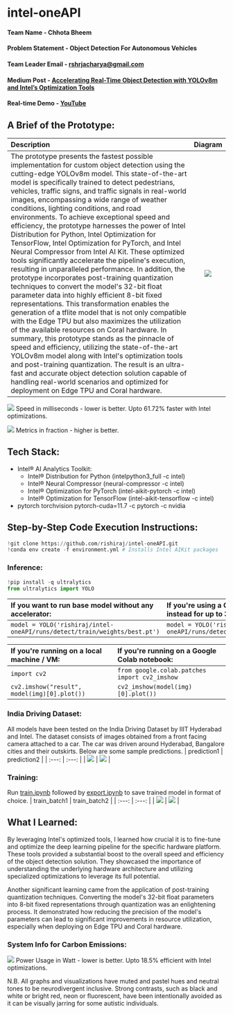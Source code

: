 # intel-oneAPI

#### Team Name - Chhota Bheem
#### Problem Statement - Object Detection For Autonomous Vehicles
#### Team Leader Email - rshrjacharya@gmail.com
#### Medium Post - [Accelerating Real-Time Object Detection with YOLOv8m and Intel’s Optimization Tools](https://keras.medium.com/accelerating-real-time-object-detection-with-yolov8m-and-intels-optimization-tools-eb2263d94183)
#### Real-time Demo - [YouTube](https://youtu.be/UVJY7L8zyzs)

## A Brief of the Prototype:
| Description | Diagram |
| :--- | :---: |
| The prototype presents the fastest possible implementation for custom object detection using the cutting-edge YOLOv8m model. This state-of-the-art model is specifically trained to detect pedestrians, vehicles, traffic signs, and traffic signals in real-world images, encompassing a wide range of weather conditions, lighting conditions, and road environments. To achieve exceptional speed and efficiency, the prototype harnesses the power of Intel Distribution for Python, Intel Optimization for TensorFlow, Intel Optimization for PyTorch, and Intel Neural Compressor from Intel AI Kit. These optimized tools significantly accelerate the pipeline's execution, resulting in unparalleled performance. In addition, the prototype incorporates post-training quantization techniques to convert the model's 32-bit float parameter data into highly efficient 8-bit fixed representations. This transformation enables the generation of a tflite model that is not only compatible with the Edge TPU but also maximizes the utilization of the available resources on Coral hardware. In summary, this prototype stands as the pinnacle of speed and efficiency, utilizing the state-of-the-art YOLOv8m model along with Intel's optimization tools and post-training quantization. The result is an ultra-fast and accurate object detection solution capable of handling real-world scenarios and optimized for deployment on Edge TPU and Coral hardware. | ![](https://raw.githubusercontent.com/rishiraj/intel-oneAPI/main/runs/detect/train/weights/best_saved_model/best_full_integer_quant_edgetpu.svg) |

![](https://raw.githubusercontent.com/rishiraj/intel-oneAPI/main/wandb/model.png)
Speed in milliseconds - lower is better. Upto 61.72% faster with Intel optimizations.

![](https://raw.githubusercontent.com/rishiraj/intel-oneAPI/main/wandb/metrics.png)
Metrics in fraction - higher is better.


## Tech Stack:
* Intel® AI Analytics Toolkit:
  * Intel® Distribution for Python (intelpython3_full -c intel)
  * Intel® Neural Compressor (neural-compressor -c intel)
  * Intel® Optimization for PyTorch (intel-aikit-pytorch -c intel)
  * Intel® Optimization for TensorFlow (intel-aikit-tensorflow -c intel)
* pytorch torchvision pytorch-cuda=11.7 -c pytorch -c nvidia

## Step-by-Step Code Execution Instructions:
```python
!git clone https://github.com/rishiraj/intel-oneAPI.git
!conda env create -f environment.yml # Installs Intel AIKit packages
```

### Inference:
```python
!pip install -q ultralytics
from ultralytics import YOLO
```
| If you want to run base model without any accelerator: | If you're using a CPU, use the following instead for up to 3x CPU speedup: | If you're using a GPU, use the following instead for up to 5x GPU speedup: | If you're using an Edge TPU, use the following instead for up to 10x TPU speedup: |
| :--- | :--- | :--- | :--- |
| `model = YOLO('rishiraj/intel-oneAPI/runs/detect/train/weights/best.pt')` | `model = YOLO('rishiraj/intel-oneAPI/runs/detect/train/weights/best.onnx')` | `model = YOLO('rishiraj/intel-oneAPI/runs/detect/train/weights/best.engine')` | `model = YOLO('rishiraj/intel-oneAPI/runs/detect/train/weights/best_saved_model/best_full_integer_quant_edgetpu.tflite')` |

| If you're running on a local machine / VM: | If you're running on a Google Colab notebook: |
| :--- | :--- |
| `import cv2` | `from google.colab.patches import cv2_imshow` |
| `cv2.imshow("result", model(img)[0].plot())` | `cv2_imshow(model(img)[0].plot())` |

### India Driving Dataset:
All models have been tested on the India Driving Dataset by IIIT Hyderabad and Intel. The dataset consists of images obtained from a front facing camera attached to a car. The car was driven around Hyderabad, Bangalore cities and their outskirts. Below are some sample predictions.
| prediction1 | prediction2 |
| :---: | :---: |
| ![](https://raw.githubusercontent.com/rishiraj/intel-oneAPI/main/runs/detect/predict/548645_image.jpg) | ![](https://raw.githubusercontent.com/rishiraj/intel-oneAPI/main/runs/detect/predict/326186_image.jpg) |

### Training:
Run [train.ipynb](./train.ipynb) followed by [export.ipynb](./export.ipynb) to save trained model in format of choice.
| train_batch1 | train_batch2 |
| :---: | :---: |
| ![](https://raw.githubusercontent.com/rishiraj/intel-oneAPI/main/wandb/train_batch1.jpg) | ![](https://raw.githubusercontent.com/rishiraj/intel-oneAPI/main/wandb/train_batch2.jpg) |

## What I Learned:
By leveraging Intel's optimized tools, I learned how crucial it is to fine-tune and optimize the deep learning pipeline for the specific hardware platform. These tools provided a substantial boost to the overall speed and efficiency of the object detection solution. They showcased the importance of understanding the underlying hardware architecture and utilizing specialized optimizations to leverage its full potential.

Another significant learning came from the application of post-training quantization techniques. Converting the model's 32-bit float parameters into 8-bit fixed representations through quantization was an enlightening process. It demonstrated how reducing the precision of the model's parameters can lead to significant improvements in resource utilization, especially when deploying on Edge TPU and Coral hardware.

### System Info for Carbon Emissions:
![](https://raw.githubusercontent.com/rishiraj/intel-oneAPI/main/wandb/system.png)
Power Usage in Watt - lower is better. Upto 18.5% efficient with Intel optimizations.

N.B. All graphs and visualizations have muted and pastel hues and neutral tones to be neurodivergent inclusive. Strong contrasts, such as black and white or bright red, neon or fluorescent, have been intentionally avoided as it can be visually jarring for some autistic individuals.

